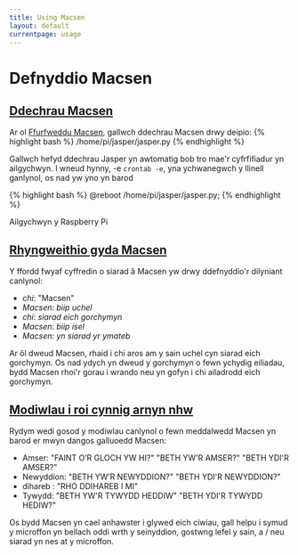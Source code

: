 ```yaml
---
title: Using Macsen
layout: default
currentpage: usage
---
```


Defnyddio Macsen
===

<h2 class="linked" id='ddechrau_macsen'><a href="#ddechrau_macsen" title="Permalink to this headline">Ddechrau Macsen</a></h2>

Ar ol <a href="/documentation/configuration/">Ffurfweddu Macsen</a>, gallwch ddechrau Macsen drwy deipio:
{% highlight bash %}
/home/pi/jasper/jasper.py
{% endhighlight %}

Gallwch hefyd ddechrau Jasper yn awtomatig bob tro mae'r cyfrfifiadur yn ailgychwyn. I wneud hynny, -e `crontab -e`,  yna ychwanegwch y llinell ganlynol, os nad yw yno yn barod

{% highlight bash %}
@reboot /home/pi/jasper/jasper.py;
{% endhighlight %}

Ailgychwyn y Raspberry Pi


<h2 class="linked" id='interacting'><a href="#interacting" title="Permalink to this headline">Rhyngweithio gyda Macsen</a></h2>

Y ffordd fwyaf cyffredin o siarad â Macsen yw drwy ddefnyddio'r dilyniant canlynol:

- _chi_: "Macsen"
- _Macsen_: *biip uchel*
- _chi_: *siarad eich gorchymyn*
- _Macsen_: *biip isel*
- _Macsen_: *yn siarad yr ymateb*

Ar ôl dweud Macsen, rhaid i chi aros am y sain uchel cyn siarad eich gorchymyn. Os nad ydych yn dweud y gorchymyn o fewn ychydig eiliadau, bydd Macsen rhoi'r gorau i wrando neu yn gofyn i chi ailadrodd eich gorchymyn.

<h2 class="linked" id='modules'><a href="#modules" title="Permalink to this headline">Modiwlau i roi cynnig arnyn nhw</a></h2>

Rydym wedi gosod y modiwlau canlynol o fewn meddalwedd Macsen yn barod er mwyn dangos galluoedd Macsen:

- Amser: "FAINT O’R GLOCH YW HI?" "BETH YW'R AMSER?" "BETH YDI'R AMSER?"
- Newyddion: "BETH YW’R NEWYDDION?" "BETH YDI'R NEWYDDION?"
- dihareb : "RHO DDIHAREB I MI"
- Tywydd: "BETH YW'R TYWYDD HEDDIW" "BETH YDI'R TYWYDD HEDIW?"

Os bydd Macsen yn cael anhawster i glywed eich ciwiau, gall helpu i symud y microffon yn bellach oddi wrth y seinyddion, gostwng lefel y sain, a / neu siarad yn nes at y microffon.
